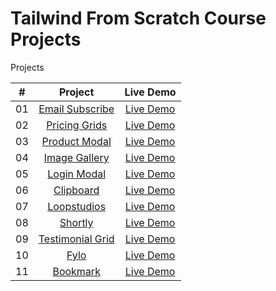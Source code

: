 # Tailwind From Scratch Course Projects

Projects

| # |                            Project                            |                                     Live Demo                                     |
| :-: | :------------------------------------------------------------: | :--------------------------------------------------------------------------------: |
| 01 |  [Email Subscribe](https://github.com/karem1035/Email-subscribe)  |                     [Live Demo](bucolic-lolly-85fce8.netlify.app)                     |
| 02 |    [Pricing Grids](https://github.com/karem1035/Pricing-Cards)    |                   [Live Demo](sparkling-caramel-805748.netlify.app)                   |
| 03 |    [Product Modal](https://github.com/karem1035/product-modal)    |                [Live Demo](https://karem1035.github.io/product-modal/)                |
| 04 |    [Image Gallery](https://github.com/karem1035/image-gallery)    |                    [Live Demo](peppy-pegasus-2ac99e.netlify.app/)                    |
| 05 |      [Login Modal](https://github.com/karem1035/login-modal)      |                       [Live Demo](sage-fox-9bcaaf.netlify.app/)                       |
| 06 | [Clipboard](https://github.com/karem1035/Clipboard-Landing-Page) |                  [Live Demo](jade-bienenstitch-8a4872.netlify.app/)                  |
| 07 |      [Loopstudios](https://github.com/karem1035/Loopstudios)      |                 [Live Demo](coruscating-axolotl-b0ba36.netlify.app/)                 |
| 08 |          [Shortly](https://github.com/karem1035/Shortly)          |                    [Live Demo](classy-youtiao-51d2b9.netlify.app)                    |
| 09 | [Testimonial Grid](https://github.com/karem1035/Testimonial-Grid) |            [Live Demo](https://magnificent-shortbread-aa774f.netlify.app/)            |
| 10 |             [Fylo](https://github.com/karem1035/Fylo)             |                [Live Demo](https://cool-beijinho-a21092.netlify.app/)                |
| 11 |     [Bookmark](https://github.com/karem1035/Bookmark-Project)     | [Live Demo](https://www.tailwindfromscratch.com/website-projects/bookmark/index.html) |
